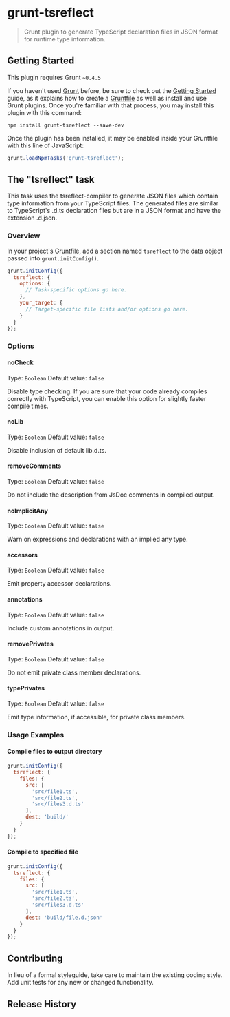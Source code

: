 # grunt-tsreflect

> Grunt plugin to generate TypeScript declaration files in JSON format for runtime type information.

## Getting Started
This plugin requires Grunt `~0.4.5`

If you haven't used [Grunt](http://gruntjs.com/) before, be sure to check out the [Getting Started](http://gruntjs.com/getting-started) guide, as it explains how to create a [Gruntfile](http://gruntjs.com/sample-gruntfile) as well as install and use Grunt plugins. Once you're familiar with that process, you may install this plugin with this command:

```shell
npm install grunt-tsreflect --save-dev
```

Once the plugin has been installed, it may be enabled inside your Gruntfile with this line of JavaScript:

```js
grunt.loadNpmTasks('grunt-tsreflect');
```

## The "tsreflect" task

This task uses the tsreflect-compiler to generate JSON files which contain type information from your TypeScript files.
The generated files are similar to TypeScript's .d.ts declaration files but are in a JSON format and have the extension .d.json.

### Overview
In your project's Gruntfile, add a section named `tsreflect` to the data object passed into `grunt.initConfig()`.

```js
grunt.initConfig({
  tsreflect: {
    options: {
      // Task-specific options go here.
    },
    your_target: {
      // Target-specific file lists and/or options go here.
    }
  }
});
```

### Options

#### noCheck
Type: `Boolean`
Default value: `false`

Disable type checking. If you are sure that your code already compiles correctly with TypeScript, you can enable this option for slightly faster compile times.

#### noLib
Type: `Boolean`
Default value: `false`

Disable inclusion of default lib.d.ts.

#### removeComments
Type: `Boolean`
Default value: `false`

Do not include the description from JsDoc comments in compiled output.

#### noImplicitAny
Type: `Boolean`
Default value: `false`

Warn on expressions and declarations with an implied any type.

#### accessors
Type: `Boolean`
Default value: `false`

Emit property accessor declarations.

#### annotations
Type: `Boolean`
Default value: `false`

Include custom annotations in output.

#### removePrivates
Type: `Boolean`
Default value: `false`

Do not emit private class member declarations.

#### typePrivates
Type: `Boolean`
Default value: `false`

Emit type information, if accessible, for private class members.

### Usage Examples

#### Compile files to output directory

```js
grunt.initConfig({
  tsreflect: {
    files: {
      src: [
        'src/file1.ts',
        'src/file2.ts',
        'src/files3.d.ts'
      ],
      dest: 'build/'
    }
  }
});
```

#### Compile to specified file

```js
grunt.initConfig({
  tsreflect: {
    files: {
      src: [
        'src/file1.ts',
        'src/file2.ts',
        'src/files3.d.ts'
      ],
      dest: 'build/file.d.json'
    }
  }
});
```

## Contributing
In lieu of a formal styleguide, take care to maintain the existing coding style. Add unit tests for any new or changed functionality.

## Release History
